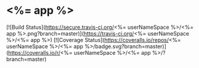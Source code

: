 # <%= app %>
[![Build Status](https://secure.travis-ci.org/<%= userNameSpace %>/<%= app %>.png?branch=master)](https://travis-ci.org/<%= userNameSpace %>/<%= app %>)
[![Coverage Status](https://coveralls.io/repos/<%= userNameSpace %>/<%= app %>/badge.svg?branch=master)](https://coveralls.io/r/<%= userNameSpace %>/<%= app %>/?branch=master)
